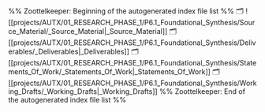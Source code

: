 %% Zoottelkeeper: Beginning of the autogenerated index file list  %%
🗂️ ![[projects/AUTX/01_RESEARCH_PHASE_1/P6.1_Foundational_Synthesis/Source_Material/_Source_Material|_Source_Material]]
🗂️ [[projects/AUTX/01_RESEARCH_PHASE_1/P6.1_Foundational_Synthesis/Deliverables/_Deliverables|_Deliverables]]
🗂️ [[projects/AUTX/01_RESEARCH_PHASE_1/P6.1_Foundational_Synthesis/Statements_Of_Work/_Statements_Of_Work|_Statements_Of_Work]]
🗂️ [[projects/AUTX/01_RESEARCH_PHASE_1/P6.1_Foundational_Synthesis/Working_Drafts/_Working_Drafts|_Working_Drafts]]
%% Zoottelkeeper: End of the autogenerated index file list  %%
